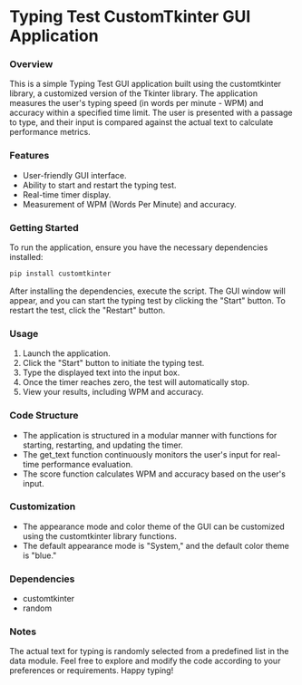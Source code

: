 # Typing Test CustomTkinter GUI Application
### Overview
This is a simple Typing Test GUI application built using the customtkinter library, a customized version of the Tkinter library. The application measures the user's typing speed (in words per minute - WPM) and accuracy within a specified time limit. The user is presented with a passage to type, and their input is compared against the actual text to calculate performance metrics.

### Features
* User-friendly GUI interface.
* Ability to start and restart the typing test.
* Real-time timer display.
* Measurement of WPM (Words Per Minute) and accuracy.

### Getting Started
To run the application, ensure you have the necessary dependencies installed:

```bash
pip install customtkinter
```

After installing the dependencies, execute the script. The GUI window will appear, and you can start the typing test by clicking the "Start" button. To restart the test, click the "Restart" button.

### Usage
1. Launch the application.
2. Click the "Start" button to initiate the typing test.
3. Type the displayed text into the input box.
4. Once the timer reaches zero, the test will automatically stop.
5. View your results, including WPM and accuracy.

### Code Structure
* The application is structured in a modular manner with functions for starting, restarting, and updating the timer.
* The get_text function continuously monitors the user's input for real-time performance evaluation.
* The score function calculates WPM and accuracy based on the user's input.

### Customization
* The appearance mode and color theme of the GUI can be customized using the customtkinter library functions.
* The default appearance mode is "System," and the default color theme is "blue."

### Dependencies
* customtkinter
* random

### Notes
The actual text for typing is randomly selected from a predefined list in the data module.
Feel free to explore and modify the code according to your preferences or requirements. Happy typing!
